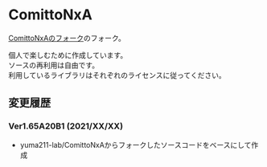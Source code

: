 # ComittoNxA

[ComittoNxAのフォーク](https://github.com/yuma211-lab/ComittoNxA)のフォーク。

個人で楽しむために作成しています。  
ソースの再利用は自由です。  
利用しているライブラリはそれぞれのライセンスに従ってください。  

## 変更履歴

### Ver1.65A20B1 (2021/XX/XX)

  - yuma211-lab/ComittoNxAからフォークしたソースコードをベースにして作成
